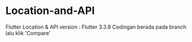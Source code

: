 # Location-and-API
Flutter Location &amp; API
version : Flutter 3.3.8
Codingan berada pada branch lalu klik 'Compare'
